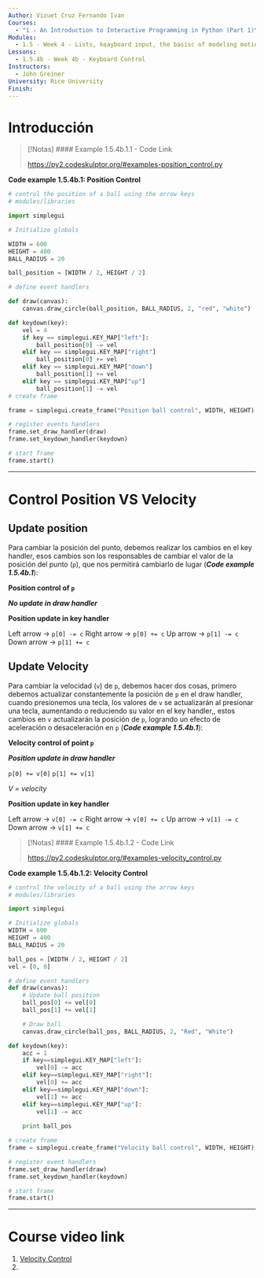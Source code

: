 ```yaml
---
Author: Vizuet Cruz Fernando Ivan
Courses:
  - "1 - An Introduction to Interactive Programming in Python (Part 1)\r"
Modules:
  - 1.5 - Week 4 - Lists, keayboard input, the basisc of modeling motion
Lessons:
  - 1.5.4b - Week 4b - Keyboard Control
Instructors:
  - John Greiner
University: Rice University
Finish:
---
```

# Introducción



> [!Notas] #### Example 1.5.4b.1.1 - Code Link
> 
> https://py2.codeskulptor.org/#examples-position_control.py

**Code example 1.5.4b.1: Position Control**

```Python
# control the position of a ball using the arrow keys
# modules/libraries

import simplegui

# Initialize globals

WIDTH = 600
HEIGHT = 400
BALL_RADIUS = 20

ball_position = [WIDTH / 2, HEIGHT / 2]

# define event handlers

def draw(canvas):
	canvas.draw_circle(ball_position, BALL_RADIUS, 2, "red", "white")

def keydown(key):
	vel = 4
	if key == simplegui.KEY_MAP["left"]:
		ball_position[0] -= vel
	elif key == simplegui.KEY_MAP["right"]
		ball_position[0] += vel
	elif key == simplegui.KEY_MAP["down"]
		ball_position[1] += vel
	elif key == simplegui.KEY_MAP["up"]
		ball_position[1] -= vel
# create frame

frame = simplegui.create_frame("Position ball control", WIDTH, HEIGHT)

# register events handlers
frame.set_draw_handler(draw)
frame.set_keydown_handler(keydown)

# start frame
frame.start()
```
---
# Control Position VS Velocity
## Update position

Para cambiar la posición del punto, debemos realizar los cambios en el key handler, esos cambios son los responsables de cambiar el valor de la posición del punto (`p`), que nos permitirá cambiarlo de lugar (***Code example 1.5.4b.1***):

**Position control of `p`**

***No update in draw handler***

**Position update in key handler**

Left arrow -> `p[0] -= c`
Right arrow -> `p[0] += c`
Up arrow -> `p[1] -= c`
Down arrow -> `p[1] += c`

## Update Velocity

Para cambiar la velocidad (`v`) de `p`, debemos hacer dos cosas, primero debemos actualizar constantemente la posición de `p` en el draw handler, cuando presionemos una tecla, los valores de `v` se actualizarán al presionar una tecla, aumentando o reduciendo su valor en el key handler,, estos cambios en `v` actualizarán la posición de `p`, logrando un efecto de aceleración o desaceleración en `p` (***Code example 1.5.4b.1***):

**Velocity control of point `p`**

***Position update in draw handler***

`p[0] += v[0]`
`p[1] += v[1]`

*V = velocity*

**Position update in key handler**

Left arrow -> `v[0] -= c`
Right arrow -> `v[0] += c`
Up arrow -> `v[1] -= c`
Down arrow -> `v[1] += c`

> [!Notas] #### Example 1.5.4b.1.2 - Code Link
> 
> https://py2.codeskulptor.org/#examples-velocity_control.py

**Code example 1.5.4b.1.2: Velocity Control**

```Python
# control the velocity of a ball using the arrow keys
# modules/libraries

import simplegui

# Initialize globals
WIDTH = 600
HEIGHT = 400
BALL_RADIUS = 20

ball_pos = [WIDTH / 2, HEIGHT / 2]
vel = [0, 0]

# define event handlers
def draw(canvas):
    # Update ball position
    ball_pos[0] += vel[0]
    ball_pos[1] += vel[1]

    # Draw ball
    canvas.draw_circle(ball_pos, BALL_RADIUS, 2, "Red", "White")

def keydown(key):
    acc = 1
    if key==simplegui.KEY_MAP["left"]:
        vel[0] -= acc
    elif key==simplegui.KEY_MAP["right"]:
        vel[0] += acc
    elif key==simplegui.KEY_MAP["down"]:
        vel[1] += acc
    elif key==simplegui.KEY_MAP["up"]:
        vel[1] -= acc
        
    print ball_pos

# create frame 
frame = simplegui.create_frame("Velocity ball control", WIDTH, HEIGHT)

# register event handlers
frame.set_draw_handler(draw)
frame.set_keydown_handler(keydown)

# start frame
frame.start()
```

---
# Course video link

1. [Velocity Control](https://www.coursera.org/learn/interactive-python-1/lecture/65DQv/velocity-control)
2. 